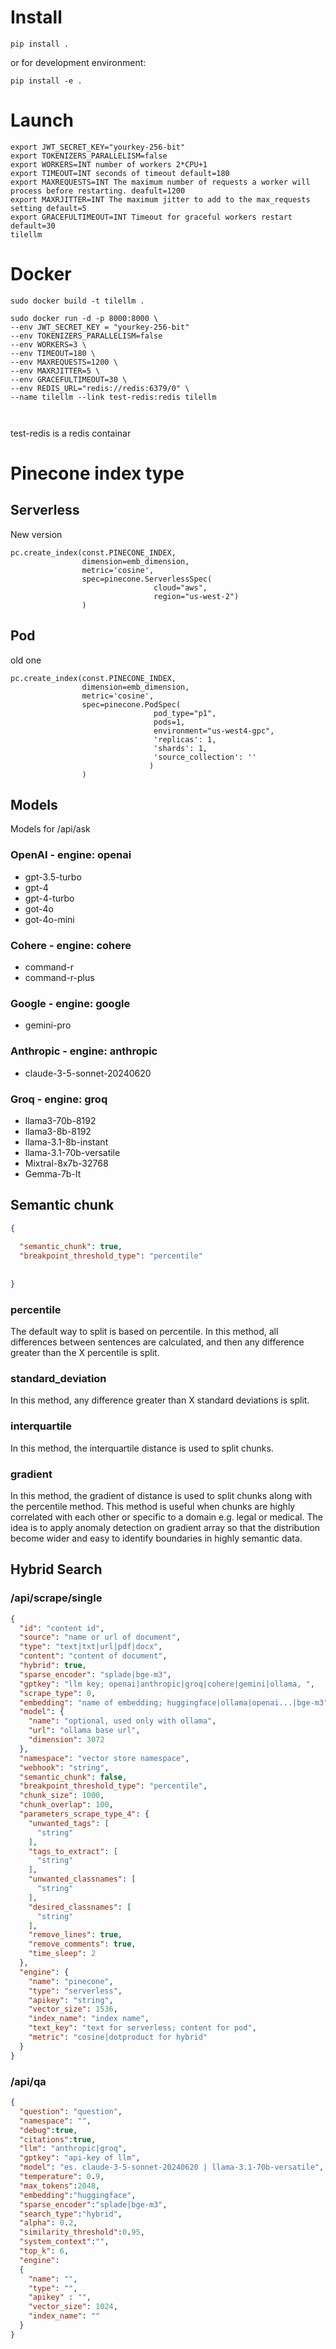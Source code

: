 
# Install
```commandline
pip install .
```
or for development environment:
```commandline
pip install -e .
```

# Launch


```commandline
export JWT_SECRET_KEY="yourkey-256-bit"
export TOKENIZERS_PARALLELISM=false
export WORKERS=INT number of workers 2*CPU+1
export TIMEOUT=INT seconds of timeout default=180
export MAXREQUESTS=INT The maximum number of requests a worker will process before restarting. deafult=1200
export MAXRJITTER=INT The maximum jitter to add to the max_requests setting default=5
export GRACEFULTIMEOUT=INT Timeout for graceful workers restart default=30 
tilellm 
```

# Docker

```
sudo docker build -t tilellm .
```


```
sudo docker run -d -p 8000:8000 \
--env JWT_SECRET_KEY = "yourkey-256-bit"
--env TOKENIZERS_PARALLELISM=false
--env WORKERS=3 \
--env TIMEOUT=180 \
--env MAXREQUESTS=1200 \
--env MAXRJITTER=5 \
--env GRACEFULTIMEOUT=30 \
--env REDIS_URL="redis://redis:6379/0" \
--name tilellm --link test-redis:redis tilellm

 
```

test-redis is a redis containar 

# Pinecone index type

## Serverless 
New version

```
pc.create_index(const.PINECONE_INDEX, 
                dimension=emb_dimension, 
                metric='cosine',
                spec=pinecone.ServerlessSpec(
                                cloud="aws",
                                region="us-west-2")
                )
```


## Pod
old one

```
pc.create_index(const.PINECONE_INDEX, 
                dimension=emb_dimension, 
                metric='cosine', 
                spec=pinecone.PodSpec(
                                pod_type="p1",
                                pods=1,
                                environment="us-west4-gpc",
                                'replicas': 1,
                                'shards': 1,
                                'source_collection': ''
                               )
                )
```

## Models
Models for /api/ask

### OpenAI - engine: openai
- gpt-3.5-turbo
- gpt-4
- gpt-4-turbo
- got-4o
- got-4o-mini

### Cohere - engine: cohere
- command-r
- command-r-plus

### Google - engine: google
- gemini-pro

### Anthropic - engine: anthropic
- claude-3-5-sonnet-20240620

### Groq - engine: groq
- llama3-70b-8192
- llama3-8b-8192
- llama-3.1-8b-instant
- llama-3.1-70b-versatile
- Mixtral-8x7b-32768
- Gemma-7b-It

## Semantic chunk

```json
{
  
  "semantic_chunk": true,
  "breakpoint_threshold_type": "percentile"
  
  
}

```
### percentile
The default way to split is based on percentile. In this method, all differences between sentences are calculated, and then any difference greater than the X percentile is split.

### standard_deviation
In this method, any difference greater than X standard deviations is split.

### interquartile
In this method, the interquartile distance is used to split chunks.

### gradient
In this method, the gradient of distance is used to split chunks along with the percentile method. This method is useful when chunks are highly correlated with each other or specific to a domain e.g. legal or medical. The idea is to apply anomaly detection on gradient array so that the distribution become wider and easy to identify boundaries in highly semantic data.


## Hybrid Search

### /api/scrape/single

```json
{
  "id": "content id",
  "source": "name or url of document",
  "type": "text|txt|url|pdf|docx",
  "content": "content of document",
  "hybrid": true,
  "sparse_encoder": "splade|bge-m3",
  "gptkey": "llm key; openai|anthropic|groq|cohere|gemini|ollama, ",
  "scrape_type": 0,
  "embedding": "name of embedding; huggingface|ollama|openai...|bge-m3",
  "model": {
    "name": "optional, used only with ollama",
    "url": "ollama base url",
    "dimension": 3072
  },
  "namespace": "vector store namespace",
  "webhook": "string",
  "semantic_chunk": false,
  "breakpoint_threshold_type": "percentile",
  "chunk_size": 1000,
  "chunk_overlap": 100,
  "parameters_scrape_type_4": {
    "unwanted_tags": [
      "string"
    ],
    "tags_to_extract": [
      "string"
    ],
    "unwanted_classnames": [
      "string"
    ],
    "desired_classnames": [
      "string"
    ],
    "remove_lines": true,
    "remove_comments": true,
    "time_sleep": 2
  },
  "engine": {
    "name": "pinecone",
    "type": "serverless",
    "apikey": "string",
    "vector_size": 1536,
    "index_name": "index name",
    "text_key": "text for serverless; content for pod",
    "metric": "cosine|dotproduct for hybrid"
  }
}
```

### /api/qa

```json
{
  "question": "question",
  "namespace": "",
  "debug":true,
  "citations":true,
  "llm": "anthropic|groq",
  "gptkey": "api-key of llm",
  "model": "es. claude-3-5-sonnet-20240620 | llama-3.1-70b-versatile",
  "temperature": 0.9,
  "max_tokens":2048,
  "embedding":"huggingface",
  "sparse_encoder":"splade|bge-m3",
  "search_type":"hybrid",
  "alpha": 0.2,
  "similarity_threshold":0.95,
  "system_context":"",
  "top_k": 6,
  "engine":
  {
    "name": "",
    "type": "",
    "apikey" : "",
    "vector_size": 1024,
    "index_name": "" 
  }
}
```
